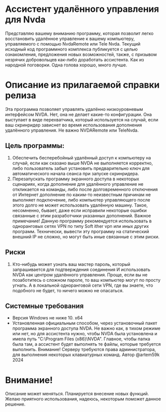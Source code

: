 # Ассистент удалённого управления для Nvda
Представляю вашему вниманию программу, которая позволит легко восстановить удалённое управление к вашему компьютеру, управляемого с помощью NvdaRemote или Tele Nvda.
Текущий исходный код программного комплекса публикуется с целью ознакомления, предложения новых возможностей, также, с призывом незрячих добровольцев как-либо доработать ассистента. Как из народной поговорки. Одна голова хорошо, много лучше.
# Описание из прилагаемой справки релиза
Эта программа позволяет управлять удалённо низкоуровневым интерфейсом NVDA. Нет, она не делает какие-то конфигурации. Она выступает в виде перехватчика, который используется на случай, если ваш скринридер зависнет во время использования дополнения удалённого управления. Не важно NVDARemote или TeleNvda.
## Цель программы:
1. Обеспечить бесперебойный удалённый доступ к компьютеру на случай, если как сказано выше NVDA не выполняется корректно, либо пользователь забыл установить предварительно ключ для автоматического начала сеанса при запуске скринридера.
2. Перезапускать программу экранного доступа в некоторых сценариях, когда дополнение для удалённого управление не откликается на команды, либо после долговременного отключения от Интернет дополнение по каким-то неизвестным причинам не выполняет подключение, либо компьютер управляющего после этого долго не может использовать удалённую машину. Такое, несомненно, бывает, даже если исправили некоторые ошибки связанные с этим разработчики указанных дополнений.
Важное примечание!
Данную программу рекомендуется использовать в одноранговых сетях VPN по типу Soft ither vpn или иных других программ. Технически, вывести эту программу на статический внешний IP не сложно, но могут быть иные связанные с этим риски.
## Риски
1. Кто-нибудь может узнать ваш мастер пароль, который запрашивается для подтверждения соединения И использовать NVDA как центром удалённого управления. Проще, если вы не позаботитесь о сложном пароле, то ваш компьютер могут по просту угнать. А в локальной одноранговой сети VPN, где вы знаете, что подобного не будет, то ничего можно не опасаться.
## Системные требования
* Версия Windows не ниже 10. x64
* Установленная официальным способом, через установочный пакет программа экранного доступа NVDA. Не важно как, в тихом режиме или нет, но для ассистента нужно, чтобы NVDA была установлена и имела путь "C:\Program Files (x86)\NVDA".
Главное, чтобы папка была там, а ассистент будет выполнять те файлы, которые требуется выполнить.
Внимание! Серверу требуются права администратора, для выполнения некоторых клавиатурных команд.
Автор @artem59k 2024

# Внимание!
Описание может меняться. Планируется внесение новых функций.
Желаю приятного использования, надеюсь, некоторым поможет данное решение.
